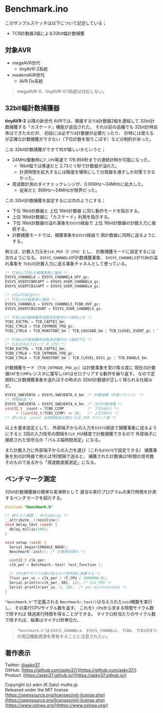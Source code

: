 # Benchmark.ino

このサンプルスケッチは以下について記述している；

- TCB計数器2組による32bit幅計数捕獲

## 対象AVR

- megaAVR世代
  - tinyAVR-2系統
- modernAVR世代
  - AVR Dx系統

> megaAVR-0、tinyAVR-0/1系統は対応しない。

## 32bit幅計数捕獲器

__tinyAVR-2__ 以降の新世代 AVRでは、隣接する`TCB`計数器2組を連結して
32bit計数捕獲する「カスケード」機能が追加された。
それ以前の品種でも 32bit計時自体はできたのだが、
初段には必ず`TCA`計数器が必要だったり、
計時には使えるが正確な計数捕獲ができない（下位計数を取りこぼす）などの制約があった。

この 32bit計数捕獲ができて何が嬉しいかというと；

- 24MHz駆動時に`F_CPU`等速で 178.956秒までの連続計時が可能になった。
  - 16bit幅では等速だと 2.73ミリ秒で計数器が溢れた。
  - 計測時間を拡大するには精度を犠牲にして分周器を通すしか対策できなかった。
- 周波数計測のダイナミックレンジが、0.006Hz〜24MHzに拡大した。
  - 従来だと 366Hz〜24MHzが限界だった。

この 32bit計数捕獲を設定するには次のようにする；

- 下位 16bit計数器と 上位 16bit計数器 に同じ動作モードを指示する。
- 上位 16bit計数器に「カスケード」利用を指示する。
- 下位 16bit計数器の溢れ事象を`EVSYS`経由で
上位 16bit計数器の計数入力に接続する。
- 計数捕獲モードでは、捕獲事象を`EVSYS`経由で
両計数器に同時に送るようにする。

例えば、計数入力元を`CLK_PER`（`F_CPU`）とし、
計数捕獲モードに設定するには次のようになる。
`EVSYS_CHANNEL4`が計数捕獲事象、
`EVSYS_CHANNEL5`が`TCB0`の溢れ事象を
`TCB1`の計数入力に送る事象チャネルとして使っている。

```c
/* TCB0とTCB1の捕獲事象に接続 */
EVSYS_CHANNEL4 = EVSYS_CHANNEL4_OFF_gc;
EVSYS_USERTCB0CAPT = EVSYS_USER_CHANNEL4_gc;
EVSYS_USERTCB1CAPT = EVSYS_USER_CHANNEL4_gc;

/* ch5=TCB0溢れ*/
/* TCB1の計数事象に接続 */
EVSYS_CHANNEL5 = EVSYS_CHANNEL5_TCB0_OVF_gc;
EVSYS_USERTCB1COUNT = EVSYS_USER_CHANNEL5_gc;

/* TCB1は計数捕獲周波数測定動作かつ連結上位 */
TCB1_EVCTRL = TCB_CAPTEI_bm;
TCB1_CTRLB = TCB_CNTMODE_FRQ_gc;
TCB1_CTRLA = TCB_RUNSTDBY_bm | TCB_CASCADE_bm | TCB_CLKSEL_EVENT_gc | TCB_ENABLE_bm;

/* TCB0は計数捕獲周波数測定動作かつ連結下位 */
/* CLK元は主クロック（F_CPU）*/
TCB0_EVCTRL = TCB_CAPTEI_bm;
TCB0_CTRLB = TCB_CNTMODE_FRQ_gc;
TCB0_CTRLA = TCB_RUNSTDBY_bm | TCB_CLKSEL_DIV1_gc | TCB_ENABLE_bm;
```

計数捕獲モード（`TCB_CNTMODE_FRQ_gc`）は計数事象を受け取る度に
現在の計数値`CNT`を`CCMP`レジスタに複写し`CNT`はゼロクリアする動作を繰り返す。
なので定期的に計数捕獲事象を送ればその時点の 32bit計数値が正しく得られる仕組みだ。

```c
EVSYS_SWEVENTA = EVSYS_SWEVENTA_4_bm; /* 計数捕獲（計数リセット） */
/* 時間経過 */
EVSYS_SWEVENTA = EVSYS_SWEVENTA_4_bm; /* 次の計数捕獲 */
uint32_t _count = TCB0_CCMP           /* 下位16bit */
     + ((uint32_t)TCB1_CCMP) << 16;   /* 上位16bit */
/* 得られる _count は時間経過の間の CLK_PER カウント数 */
```

以上を基本設定として、
外部端子からの入力を`EVSYS`経由で捕獲事象に送るようにすると
2回の入力信号の間隔を`CLK_PER`精度で計数捕獲できるので
外部端子に接続された信号元の「パルス幅時間測定」になる。

また計数入力に外部端子からの入力を選び（これも`EVSYS`で設定できる）
捕獲事象を別の計時器で例えば1秒間隔で送ると、
捕獲された計数値は1秒間の信号数そのものであるから「周波数直接測定」になる。

## ベンチマーク測定

32bit計数捕獲器の簡単な実演例として
適当な実行プログラムの実行時間を計測するベンチマークを紹介する。

```c
#include "benchmark.h"

/* 被テスト関数 : 例えばdelay */
__attribute__((noinline))
void delay_test (void) {
  delay_millis(500);
}

void setup (void) {
  Serial.begin(CONSOLE_BAUD);
  Benchmark::init(); /* 計数器初期化 */

  uint32_t clk_per;
  clk_per = Benchmark::test( test_function );

  /* CPU実行サイクル数が戻るので実時間に換算する */
  float per_us = clk_per / (F_CPU / 1000000.0);
  Serial.println(clk_per, DEC, 12); /* CLK_PER */
  Serial.println(per_us, 3, 10);  /* per microseconds */
}
```

`"benchmark.h"`で定義される
`Benchmark::test()`は与えられた`void`関数を実行し、
その実行CPUサイクル数を返す。
これを`F_CPU`から求まる時間サイクル数で除すれば
経過実行時間を得ることができる。
マイクロ秒当たりのサイクル数で除すれば、結果はマイクロ秒単位だ。

> `"benchmark.h"`は
`EVSYS_CHANNEL4`、
`EVSYS_CHANNEL5`、
`TCB0`、
`TCB1`の4つの周辺機能資源を専有することに注意されたい。

## 著作表示

Twitter: [@askn37](https://twitter.com/askn37) \
GitHub: [https://github.com/askn37/](https://github.com/askn37/) \
Product: [https://askn37.github.io/](https://askn37.github.io/)

Copyright (c) askn (K.Sato) multix.jp \
Released under the MIT license \
[https://opensource.org/licenses/mit-license.php](https://opensource.org/licenses/mit-license.php) \
[https://www.oshwa.org/](https://www.oshwa.org/)
